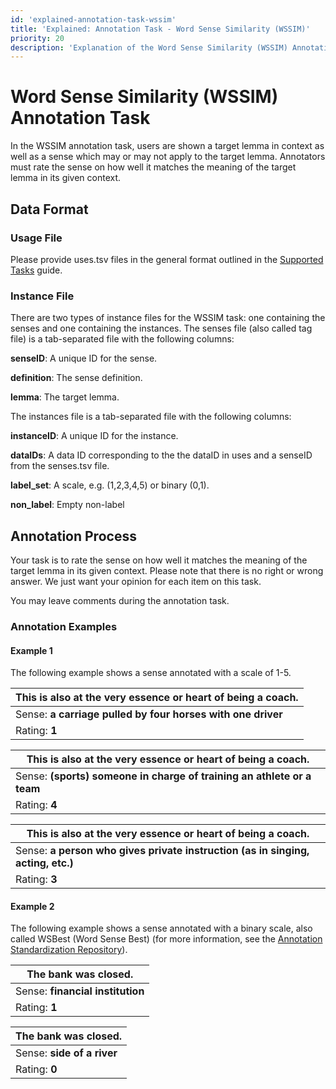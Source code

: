 ```yaml
---
id: 'explained-annotation-task-wssim'
title: 'Explained: Annotation Task - Word Sense Similarity (WSSIM)'
priority: 20
description: 'Explanation of the Word Sense Similarity (WSSIM) Annotation Task.'
---
```


# Word Sense Similarity (WSSIM) Annotation Task

In the WSSIM annotation task, users are shown a target lemma in context as well as a sense which may or may not apply to the target lemma. Annotators must rate the sense on how well it matches the meaning of the target lemma in its given context.


## Data Format

### Usage File

Please provide uses.tsv files in the general format outlined in the [Supported Tasks](/guides/supported-tasks) guide.

### Instance File

There are two types of instance files for the WSSIM task: one containing the senses and one containing the instances. The senses file (also called tag file) is a tab-separated file with the following columns:

**senseID**: A unique ID for the sense.

**definition**: The sense definition.

**lemma**: The target lemma.

The instances file is a tab-separated file with the following columns:

**instanceID**: A unique ID for the instance.

**dataIDs**: A data ID corresponding to the the dataID in uses and a senseID from the senses.tsv file.

**label_set**: A scale, e.g. (1,2,3,4,5) or binary (0,1).

**non_label**: Empty non-label

## Annotation Process

Your task is to rate the sense on how well it matches the meaning of the target lemma in its given context. Please note that there is no right or wrong answer. We just want your opinion for each item on this task.

You may leave comments during the annotation task.

### Annotation Examples

#### Example 1

The following example shows a sense annotated with a scale of 1-5.

| This is also at the very essence or heart of being a **coach**. |
|-------------------------|
|Sense: **a carriage pulled by four horses with one driver**|
|Rating: **1**|

| This is also at the very essence or heart of being a **coach**. |
|-------------------------|
|Sense: **(sports) someone in charge of training an athlete or a team**|
|Rating: **4**|

| This is also at the very essence or heart of being a **coach**. |
|-------------------------|
|Sense: **a person who gives private instruction (as in singing, acting, etc.)**|
|Rating: **3**|

#### Example 2

The following example shows a sense annotated with a binary scale, also called WSBest (Word Sense Best) (for more information, see the [Annotation Standardization Repository](https://github.com/ChangeIsKey/annotation_standardization)).

|The **bank** was closed. |
|-------------------------|
|Sense: **financial institution**|
|Rating: **1**|

|The **bank** was closed. |
|-------------------------|
|Sense: **side of a river**|
|Rating: **0**|


